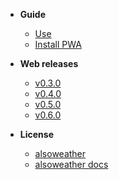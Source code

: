 - **Guide**
  - [Use](/guide/)
  - [Install PWA](/guide/install-pwa)

- **Web releases**
  - [v0.3.0](/releases/web/v0.3.0)
  - [v0.4.0](/releases/web/v0.4.0)
  - [v0.5.0](/releases/web/v0.5.0)
  - [v0.6.0](/releases/web/v0.6.0)

- **License**
  - [alsoweather](/LICENSE)
  - [alsoweather docs](/LICENSE)
